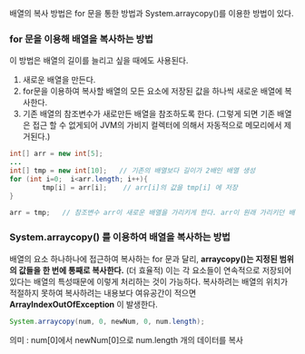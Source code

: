 배열의 복사 방법은 for 문을 통한 방법과 System.arraycopy()를 이용한 방법이 있다.

### for 문을 이용해 배열을 복사하는 방법

이 방법은 배열의 길이를 늘리고 싶을 때에도 사용된다.

1. 새로운 배열을 만든다.
2. for문을 이용하여 복사할 배열의 모든 요소에 저장된 값을 하나씩 새로운 배열에 복사한다.
3. 기존 배열의 참조변수가 새로만든 배열을 참조하도록 한다. (그렇게 되면 기존 배열은 접근 할 수 없게되어 JVM의 가비지 컬렉터에 의해서 자동적으로 메모리에서 제거된다.)

```java
int[] arr = new int[5];
...
int[] tmp = new int[10];   // 기존의 배열보다 길이가 2배인 배열 생성
for (int i=0;  i<arr.length; i++){
		tmp[i] = arr[i];    // arr[i]의 값을 tmp[i] 에 저장
}

arr = tmp;   // 참조변수 arr이 새로운 배열을 가리키게 한다. arr이 원래 가리키던 배열은 더 이상 사용할 수 없게 된다.
```

### System.arraycopy() 를 이용하여 배열을 복사하는 방법

배열의 요소 하나하나에 접근하여 복사하는 for 문과 달리, **arraycopy()는 지정된 범위의 값들을 한 번에 통째로 복사한다.** (더 효율적) 이는 각 요소들이 연속적으로 저장되어 있다는 배열의 특성때문에 이렇게 처리하는 것이 가능하다. 복사하려는 배열의 위치가 적절하지 못하여 복사하려는 내용보다 여유공간이 적으면 **ArrayIndexOutOfException** 이 발생한다.

```java
System.arraycopy(num, 0, newNum, 0, num.length);
```

의미 : num[0]에서 newNum[0]으로 num.length 개의 데이터를 복사
